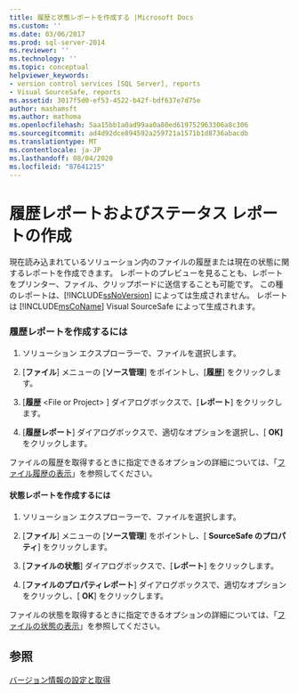 ```yaml
---
title: 履歴と状態レポートを作成する |Microsoft Docs
ms.custom: ''
ms.date: 03/06/2017
ms.prod: sql-server-2014
ms.reviewer: ''
ms.technology: ''
ms.topic: conceptual
helpviewer_keywords:
- version control services [SQL Server], reports
- Visual SourceSafe, reports
ms.assetid: 3017f5d0-ef53-4522-b42f-bdf637e7d75e
author: mashamsft
ms.author: mathoma
ms.openlocfilehash: 5aa15bb1a0ad99aa0a80ed619752963306a8c306
ms.sourcegitcommit: ad4d92dce894592a259721a1571b1d8736abacdb
ms.translationtype: MT
ms.contentlocale: ja-JP
ms.lasthandoff: 08/04/2020
ms.locfileid: "87641215"
---
```

# <a name="create-history-and-status-reports"></a>履歴レポートおよびステータス レポートの作成
  現在読み込まれているソリューション内のファイルの履歴または現在の状態に関するレポートを作成できます。 レポートのプレビューを見ることも、レポートをプリンター、ファイル、クリップボードに送信することも可能です。 この種のレポートは、[!INCLUDE[ssNoVersion](../includes/ssnoversion-md.md)] によっては生成されません。 レポートは [!INCLUDE[msCoName](../includes/msconame-md.md)] Visual SourceSafe によって生成されます。  
  
### <a name="to-create-a-history-report"></a>履歴レポートを作成するには  
  
1.  ソリューション エクスプローラーで、ファイルを選択します。  
  
2.  [**ファイル**] メニューの [**ソース管理**] をポイントし、[**履歴**] をクリックします。  
  
3.  [**履歴** \<File or Project> ] ダイアログボックスで、[**レポート**] をクリックします。  
  
4.  [**履歴レポート**] ダイアログボックスで、適切なオプションを選択し、[ **OK]** をクリックします。  
  
 ファイルの履歴を取得するときに指定できるオプションの詳細については、「[ファイル履歴の表示](../../2014/database-engine/view-file-history.md)」を参照してください。  
  
#### <a name="to-create-a-status-report"></a>状態レポートを作成するには  
  
1.  ソリューション エクスプローラーで、ファイルを選択します。  
  
2.  [**ファイル**] メニューの [**ソース管理**] をポイントし、[ **SourceSafe のプロパティ**] をクリックします。  
  
3.  [**ファイルの状態**] ダイアログボックスで、[**レポート**] をクリックします。  
  
4.  [**ファイルのプロパティレポート**] ダイアログボックスで、適切なオプションをクリックし、[ **OK**] をクリックします。  
  
 ファイルの状態を取得するときに指定できるオプションの詳細については、「[ファイルの状態の表示](../../2014/database-engine/view-file-status.md)」を参照してください。  
  
## <a name="see-also"></a>参照  
 [バージョン情報の設定と取得](../../2014/database-engine/set-and-retrieve-version-information.md)  
  
  
